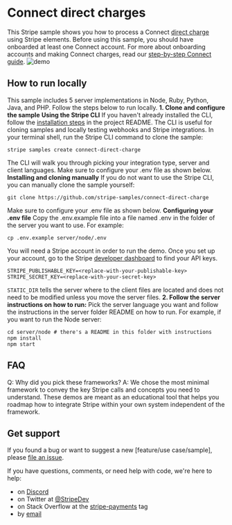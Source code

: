 # Connect direct charges
This Stripe sample shows you how to process a Connect [direct charge](https://stripe.com/docs/connect/direct-charges) using Stripe elements.
Before using this sample, you should have onboarded at least one Connect account. For more about onboarding accounts and making Connect charges, read our [step-by-step Connect guide](https://stripe.com/docs/connect/enable-payment-acceptance-guide#accept-payment).
![demo](.readme/screenshot.png)
## How to run locally
This sample includes 5 server implementations in Node, Ruby, Python, Java, and PHP.
Follow the steps below to run locally.
**1. Clone and configure the sample**
**Using the Stripe CLI**
If you haven't already installed the CLI, follow the [installation steps](https://github.com/stripe/stripe-cli#installation) in the project README. The CLI is useful for cloning samples and locally testing webhooks and Stripe integrations.
In your terminal shell, run the Stripe CLI command to clone the sample:
```
stripe samples create connect-direct-charge
```
The CLI will walk you through picking your integration type, server and client languages. Make sure to configure your .env file as shown below.
**Installing and cloning manually**
If you do not want to use the Stripe CLI, you can manually clone the sample yourself:
```
git clone https://github.com/stripe-samples/connect-direct-charge
```
Make sure to configure your .env file as shown below.
**Configuring your .env file**
Copy the .env.example file into a file named .env in the folder of the server you want to use. For example:
```
cp .env.example server/node/.env
```
You will need a Stripe account in order to run the demo. Once you set up your account, go to the Stripe [developer dashboard](https://stripe.com/docs/development/quickstart#api-keys) to find your API keys.
```
STRIPE_PUBLISHABLE_KEY=<replace-with-your-publishable-key>
STRIPE_SECRET_KEY=<replace-with-your-secret-key>
```
`STATIC_DIR` tells the server where to the client files are located and does not need to be modified unless you move the server files.
**2. Follow the server instructions on how to run:**
Pick the server language you want and follow the instructions in the server folder README on how to run.
For example, if you want to run the Node server:
```
cd server/node # there's a README in this folder with instructions
npm install
npm start
```
## FAQ
Q: Why did you pick these frameworks?
A: We chose the most minimal framework to convey the key Stripe calls and concepts you need to understand. These demos are meant as an educational tool that helps you roadmap how to integrate Stripe within your own system independent of the framework.
## Get support
If you found a bug or want to suggest a new [feature/use case/sample], please [file an issue](../../issues).

If you have questions, comments, or need help with code, we're here to help:
- on [Discord](https://stripe.com/go/developer-chat)
- on Twitter at [@StripeDev](https://twitter.com/StripeDev)
- on Stack Overflow at the [stripe-payments](https://stackoverflow.com/tags/stripe-payments/info) tag
- by [email](mailto:support+github@stripe.com)
